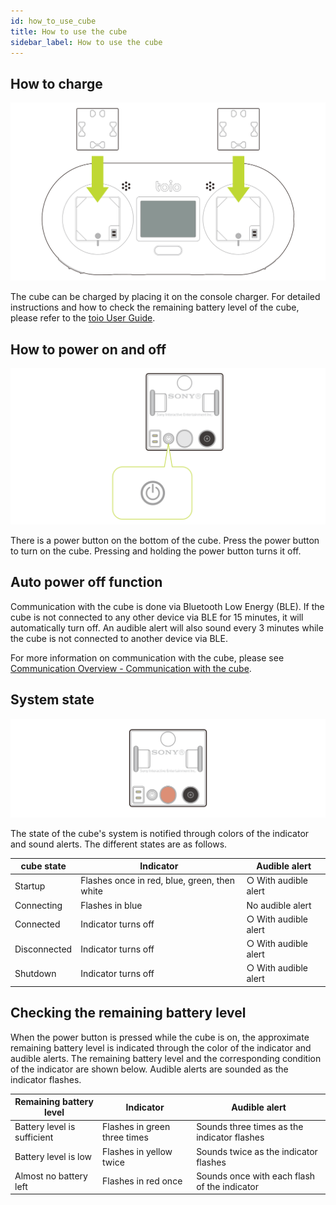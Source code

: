 ```yaml
---
id: how_to_use_cube
title: How to use the cube
sidebar_label: How to use the cube
---
```


## How to charge

![How to charge](assets/cube_basics_charging.svg)

The cube can be charged by placing it on the console charger. For detailed instructions and how to check the remaining battery level of the cube, please refer to the [toio User Guide](https://support.toio.io/app/manual).

## How to power on and off

![How to power on off](assets/cube_basics_power_on_off.svg)

There is a power button on the bottom of the cube. Press the power button to turn on the cube.
Pressing and holding the power button turns it off.

## Auto power off function

Communication with the cube is done via Bluetooth Low Energy (BLE). If the cube is not connected to any other device via BLE for 15 minutes, it will automatically turn off. An audible alert will also sound every 3 minutes while the cube is not connected to another device via BLE.

For more information on communication with the cube, please see [Communication Overview - Communication with the cube](ble_communication_overview.md#communication-with-the-cube).

## System state

![Indicator of cube](assets/cube_basics_light.svg)

The state of the cube's system is notified through colors of the indicator and sound alerts. The different states are as follows.

| cube state   | Indicator                                    | Audible alert        |
| ------------ | -------------------------------------------- | -------------------- |
| Startup      | Flashes once in red, blue, green, then white | ○ With audible alert |
| Connecting   | Flashes in blue                              | No audible alert     |
| Connected    | Indicator turns off                          | ○ With audible alert |
| Disconnected | Indicator turns off                          | ○ With audible alert |
| Shutdown     | Indicator turns off                          | ○ With audible alert |

## Checking the remaining battery level

When the power button is pressed while the cube is on, the approximate remaining battery level is indicated through the color of the indicator and audible alerts. The remaining battery level and the corresponding condition of the indicator are shown below. Audible alerts are sounded as the indicator flashes.

| Remaining battery level     | Indicator                    | Audible alert                                |
| --------------------------- | ---------------------------- | -------------------------------------------- |
| Battery level is sufficient | Flashes in green three times | Sounds three times as the indicator flashes  |
| Battery level is low        | Flashes in yellow twice      | Sounds twice as the indicator flashes        |
| Almost no battery left      | Flashes in red once          | Sounds once with each flash of the indicator |
